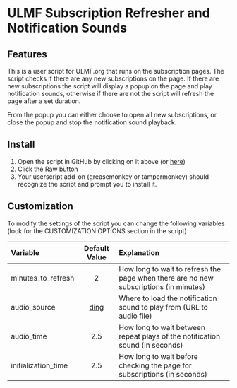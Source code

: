 ULMF Subscription Refresher and Notification Sounds
===================================================

Features
--------
This is a user script for ULMF.org that runs on the subscription pages. The script checks if there are any new subscriptions on the page. If there are new subscriptions the script will display a popup on the page and play notification sounds, otherwise if there are not the script will refresh the page after a set duration.

From the popup you can either choose to open all new subscriptions, or close the popup and stop the notification sound playback.

Install
-------
1. Open the script in GitHub by clicking on it above (or [here](https://github.com/emerladCoder/ULMF_Subscription_Refresher/blob/master/ULMF_Sub_Refresher_and_Notifications.user.js))
2. Click the Raw button
3. Your userscript add-on (greasemonkey or tampermonkey) should recognize the script and prompt you to install it.

Customization
-------------
To modify the settings of the script you can change the following variables (look for the CUSTOMIZATION OPTIONS section in the script)
  
|       Variable     | Default Value                                                                 | Explanation |
|:-------------------|:-----------------------------------------------------------------------------:|:------------|
|minutes_to_refresh  | 2                                                                             | How long to wait to refresh the page when there are no new subscriptions (in minutes)  |
|audio_source        | [ding](http://docs.google.com/uc?export=open&id=0ByupedyEGgmpWXZlaDd6T19Rb1k) | Where to load the notification sound to play from (URL to audio file)  |
|audio_time          | 2.5                                                                           | How long to wait between repeat plays of the notification sound (in seconds)  |
|initialization_time | 2.5                                                                           | How long to wait before checking the page for subscriptions (in seconds)  |
